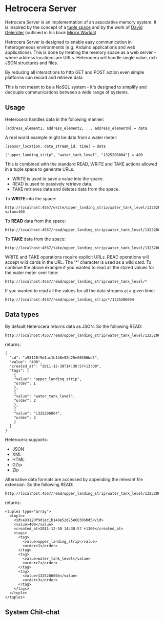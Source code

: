 Hetrocera Server
================

Hetrocera Server is an implementation of an associative memory system. 
It is inspired by the concept of a [tuple space](http://en.wikipedia.org/wiki/Tuple_space) 
and by the work of [David Gelernter](http://en.wikipedia.org/wiki/David_Gelernter) 
(outlined in his book [Mirror Worlds](http://www.amazon.com/Mirror-Worlds-Software-Universe-Shoebox-How/dp/019507906X)).

Hetrocera Server is designed to enable easy communication in heterogeneous environments (e.g. Arduino applications and web applications).
This is done by treating the memory space as a web server - where address locations are URLs. Heterocera will handle single value, rich JSON structures and files. 

By reducing all interactions to http GET and POST action even simple platforms can record and retrieve data.

This is not meant to be a NoSQL system - it's designed to simplify and decouple communications between a wide range of systems.

Usage
-----

Heterocera handles data in the following manner:

    [address_element1, address_element2, ... address_elementN] = data

A real world example might be data from a water meter:

    [sensor_location, data_stream_id, time] = data

    ["upper_landing_strip", "water_tank_level", "1325206004"] = 400

This is combined with the standard READ, WRITE and TAKE actions allowed in a tuple space to generate URLs. 

* WRITE is used to save a value into the space. 
* READ is used to passively retrieve data. 
* TAKE retrieves data and deletes data from the space.

To **WRITE** into the space:

    http://localhost:4567/write/upper_landing_strip/water_tank_level/1325206004?value=400

To **READ** data from the space:

    http://localhost:4567/read/upper_landing_strip/water_tank_level/1325206004

To **TAKE** data from the space:

    http://localhost:4567/take/upper_landing_strip/water_tank_level/1325206004

WRITE and TAKE operations require explicit URLs. READ operations will accept wild cards in the URL. 
The '*' character is used as a wild card. To continue the above example if you wanted to read all the stored values 
for the water meter over time:

    http://localhost:4567/read/upper_landing_strip/water_tank_level/*
    
If you wanted to read all the values for all the data streams at a given time:

    http://localhost:4567/read/upper_landing_strip/*/1325206004     

Data types
----------

By default Heterocera returns data as JSON. So the following READ:

    http://localhost:4567/read/upper_landing_strip/water_tank_level/1325206004

returns:

    {
      "id": "a93120f9d1ac1b148e52d25e60306bd5",
      "value": "400",
      "created_at": "2011-12-30T14:30:57+13:00",
      "tags": [
        {
        "value": "upper_landing_strip",
        "order": 1
        },
        {
        "value": "water_tank_level",
        "order": 2
        },
        {
        "value": "1325206004",
        "order": 3
        }
      ]
    }

Heterocera supports:

* JSON
* XML
* HTML
* GZip
* Zip

Alternative data formats are accessed by appending the relevant file extension. So the following READ:

    http://localhost:4567/read/upper_landing_strip/water_tank_level/1325206004.xml

returns:

    <tuples type="array">
      <tuple>
        <id>a93120f9d1ac1b148e52d25e60306bd5</id>
        <value>400</value>
        <created_at>2011-12-30 14:30:57 +1300</created_at>
        <tags>
          <tag>
            <value>upper_landing_strip</value>
            <order>1</order>
          </tag>
          <tag>
            <value>water_tank_level</value>
            <order>2</order>
          </tag>
          <tag>
            <value>1325206004</value>
            <order>3</order>
          </tag>
        </tags>
      </tuple>
    </tuples>

System Chit-chat
----------------

